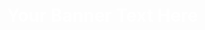 <!DOCTYPE html>
<html lang="en">
<head>
<meta charset="UTF-8">
<meta name="viewport" content="width=device-width, initial-scale=1.0">

<style>
  body {
    margin: 0;
    padding: 0;
  }
  .banner {
    background-image: url("https://github.com/JosefNoniyar/JosefNoniyar/blob/main/MrMayankHackerX.jpg");
    background-size: cover;
    background-position: center;
    height: 200px; 
    text-align: center;
    color: white; 
    padding: 20px;
  }
</style>
</head>
<body>
<div class="banner">
  <h1>Your Banner Text Here</h1>
</div>
</body>
</html>
